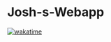 # Josh-s-Webapp
[![wakatime](https://wakatime.com/badge/github/Aby-ss/Josh-s-Webapp.svg)](https://wakatime.com/badge/github/Aby-ss/Josh-s-Webapp)
